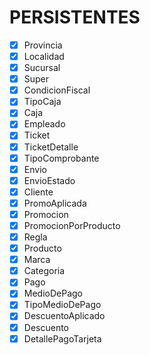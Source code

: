 # PERSISTENTES

- [x] Provincia
- [x] Localidad
- [x] Sucursal
- [x] Super
- [x] CondicionFiscal
- [x] TipoCaja
- [x] Caja
- [x] Empleado
- [x] Ticket
- [x] TicketDetalle
- [x] TipoComprobante
- [x] Envio
- [x] EnvioEstado
- [x] Cliente
- [x] PromoAplicada
- [x] Promocion
- [x] PromocionPorProducto
- [x] Regla
- [x] Producto
- [x] Marca
- [x] Categoria
- [x] Pago
- [x] MedioDePago
- [x] TipoMedioDePago
- [X] DescuentoAplicado
- [x] Descuento
- [X] DetallePagoTarjeta
